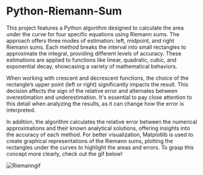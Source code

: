 # Python-Riemann-Sum
This project features a Python algorithm designed to calculate the area under the curve for four specific equations using Riemann sums. The approach offers three modes of estimation: left, midpoint, and right Riemann sums. Each method breaks the interval into small rectangles to approximate the integral, providing different levels of accuracy. These estimations are applied to functions like linear, quadratic, cubic, and exponential decay, showcasing a variety of mathematical behaviors.

When working with crescent and decrescent functions, the choice of the rectangle’s upper point (left or right) significantly impacts the result. This decision affects the sign of the relative error and alternates between overestimation and underestimation. It's essential to pay close attention to this detail when analyzing the results, as it can change how the error is interpreted.

In addition, the algorithm calculates the relative error between the numerical approximations and their known analytical solutions, offering insights into the accuracy of each method. For better visualization, Matplotlib is used to create graphical representations of the Riemann sums, plotting the rectangles under the curves to highlight the areas and errors. To grasp this concept more clearly, check out the gif below!

![Riemanngif](https://github.com/user-attachments/assets/93cffbf7-f014-4310-944d-0175612132ba)
